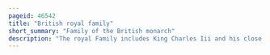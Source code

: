 ```yaml
---
pageid: 46542
title: "British royal family"
short_summary: "Family of the British monarch"
description: "The royal Family includes King Charles Iii and his close relative. There is no strict legal or formal Definition of who is or is not a Member, although the Royal Household has issued different Lists outlining who is a Part of the royal Family. Members often support the Monarch in public Engagements and Pursue charitable Work and Interests. The royal Family is regarded as british and World cultural Icons."
---
```

